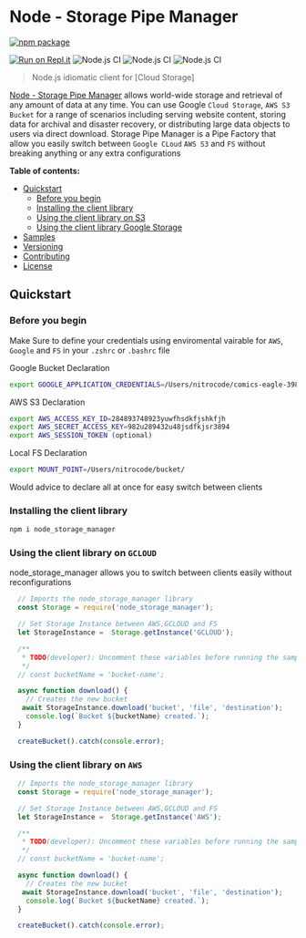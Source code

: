 # Node - Storage Pipe Manager

[![npm package](https://nodei.co/npm/node_storage_manager.png?downloads=true&downloadRank=true&stars=true)](https://nodei.co/npm/node_storage_manager/)

[![Run on Repl.it](https://repl.it/badge/github/9trocode/node_storage_manager)](https://repl.it/github/9trocode/node_storage_manager)
![Node.js CI](https://github.com/9trocode/node_storage_manager/workflows/Node.js%20CI/badge.svg?branch=master)
![Node.js CI](https://github.com/9trocode/node_storage_manager/workflows/Node.js%20CI/badge.svg?branch=master&event=issues)
![Node.js CI](https://github.com/9trocode/node_storage_manager/workflows/Node.js%20CI/badge.svg?branch=master&event=release)

> Node.js idiomatic client for [Cloud Storage]

[Node - Storage Pipe Manager](https://www.npmjs.com/package/node_storage_manager) allows world-wide
storage and retrieval of any amount of data at any time. You can use Google
`Cloud Storage`, `AWS S3 Bucket` for a range of scenarios including serving website content,
storing data for archival and disaster recovery, or distributing large data
objects to users via direct download. Storage Pipe Manager is a Pipe Factory that allow you easily switch between `Google CLoud` `AWS S3` and `FS` without breaking anything or any extra configurations

**Table of contents:**


* [Quickstart](#quickstart)
  * [Before you begin](#before-you-begin)
  * [Installing the client library](#installing-the-client-library)
  * [Using the client library on S3](#using-the-client-library-on-aws)
  * [Using the client library Google Storage](#using-the-client-library-on-gcloud)
* [Samples](#samples)
* [Versioning](#versioning)
* [Contributing](#contributing)
* [License](#license)

## Quickstart

### Before you begin
Make Sure to define your credentials using enviromental vairable for `AWS`, `Google` and `FS` in your `.zshrc` or `.bashrc` file

Google Bucket Declaration
```bash
export GOOGLE_APPLICATION_CREDENTIALS=/Users/nitrocode/comics-eagle-39849343-837483483.json
```
AWS S3 Declaration
```bash
export AWS_ACCESS_KEY_ID=284893748923yuwfhsdkfjshkfjh
export AWS_SECRET_ACCESS_KEY=982u289432u48jsdfkjsr3894
export AWS_SESSION_TOKEN (optional)
```

Local FS Declaration
```bash
export MOUNT_POINT=/Users/nitrocode/bucket/
```
Would advice to declare all at once for easy switch between clients


### Installing the client library

```bash
npm i node_storage_manager
```


### Using the client library on `GCLOUD`
node_storage_manager allows you to switch between clients easily without reconfigurations
```javascript
  // Imports the node_storage_manager library
  const Storage = require('node_storage_manager');

  // Set Storage Instance between AWS,GCLOUD and FS  
  let StorageInstance =  Storage.getInstance('GCLOUD');

  /**
   * TODO(developer): Uncomment these variables before running the sample.
   */
  // const bucketName = 'bucket-name';

  async function download() {
    // Creates the new bucket
   await StorageInstance.download('bucket', 'file', 'destination');
    console.log(`Bucket ${bucketName} created.`);
  }

  createBucket().catch(console.error);

```

### Using the client library on `AWS`
```javascript
  // Imports the node_storage_manager library
  const Storage = require('node_storage_manager');

  // Set Storage Instance between AWS,GCLOUD and FS  
  let StorageInstance =  Storage.getInstance('AWS');

  /**
   * TODO(developer): Uncomment these variables before running the sample.
   */
  // const bucketName = 'bucket-name';

  async function download() {
    // Creates the new bucket
   await StorageInstance.download('bucket', 'file', 'destination');
    console.log(`Bucket ${bucketName} created.`);
  }

  createBucket().catch(console.error);

```
